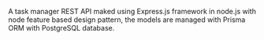 A task manager REST API maked using Express.js framework in node.js with node feature based design pattern, the models are managed with Prisma ORM with PostgreSQL database.